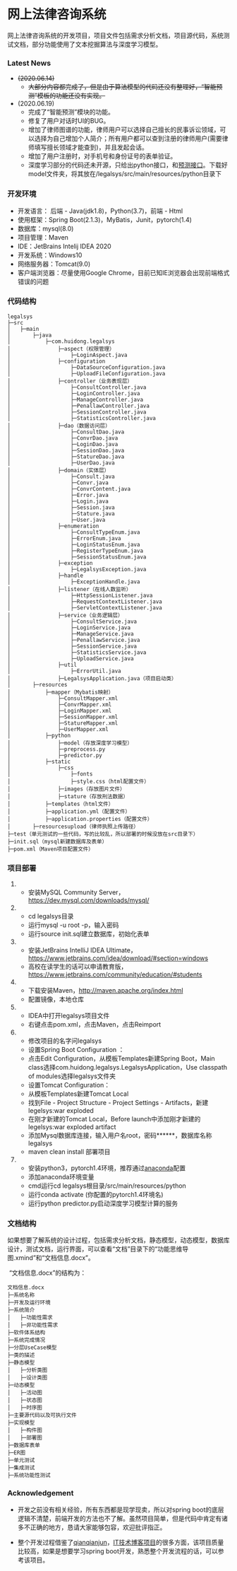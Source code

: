 # 网上法律咨询系统

网上法律咨询系统的开发项目，项目文件包括需求分析文档，项目源代码，系统测试文档，部分功能使用了文本挖掘算法与深度学习模型。

### Latest News

- ~~(2020.06.14)~~
  - ~~大部分内容都完成了，但是由于算法模型的代码还没有整理好，“智能预测”模板的功能还没有实现。~~
- (2020.06.19)
  - 完成了“智能预测”模块的功能。
  - 修复了用户对话时UI的BUG。
  - 增加了律师图谱的功能，律师用户可以选择自己擅长的民事诉讼领域，可以选择为自己增加个人简介；所有用户都可以查到注册的律师用户(需要律师填写擅长领域才能查到)，并且发起会话。
  - 增加了用户注册时，对手机号和身份证号的表单验证。
  - 深度学习部分的代码还未开源，只给出python接口，和[预测接口](https://pan.baidu.com/s/1n-oUKt0iE67VKSISNgb1Uw?pwd=207s)。下载好model文件夹，将其放在/legalsys/src/main/resources/python目录下



### 开发环境

- 开发语言： 后端 - Java(jdk1.8)，Python(3.7)，前端 - Html
- 使用框架：Spring Boot(2.1.3)，MyBatis，Junit，pytorch(1.4)
- 数据库：mysql(8.0)
- 项目管理：Maven
- IDE：JetBrains Intelij IDEA 2020
- 开发系统：Windows10
- 网络服务器：Tomcat(9.0)
- 客户端浏览器：尽量使用Google Chrome，目前已知IE浏览器会出现前端格式错误的问题



### 代码结构

```
legalsys
├─src 
│	├─main
│		├─java
│			├─com.huidong.legalsys
│				├─aspect（权限管理）
│					├─LoginAspect.java
│				├─configuration
│					├─DataSourceConfiguration.java
│					├─UploadFileConfiguration.java
│				├─controller（业务表现层）
│					├─ConsultController.java
│					├─LoginController.java
│					├─ManageController.java
│					├─PenallawController.java
│					├─SessionController.java
│					├─StatisticsController.java
│				├─dao（数据访问层）
│					├─ConsultDao.java
│					├─ConvrDao.java
│					├─LoginDao.java
│					├─SessionDao.java
│					├─StatureDao.java
│					├─UserDao.java
│				├─domain（实体层）
│					├─Consult.java
│					├─Convr.java
│					├─ConvrContent.java
│					├─Error.java
│					├─Login.java
│					├─Session.java
│					├─Stature.java
│					├─User.java
│				├─enumeration
│					├─ConsultTypeEnum.java
│					├─ErrorEnum.java
│					├─LoginStatusEnum.java
│					├─RegisterTypeEnum.java
│					├─SessionStatusEnum.java
│				├─exception
│					├─LegalsysException.java
│				├─handle
│					├─ExceptionHandle.java
│				├─listener（在线人数监听）
│					├─HttpSessionListener.java
│					├─RequestContextListener.java
│					├─ServletContextListener.java
│				├─service（业务逻辑层）
│					├─ConsultService.java
│					├─LoginService.java
│					├─ManageService.java
│					├─PenallawService.java
│					├─SessionService.java
│					├─StatisticsService.java
│					├─UploadService.java
│				├─util
│					├─ErrorUtil.java
│				├─LegalsysApplication.java（项目启动类）
│		├─resources
│			├─mapper（Mybatis映射）
│				├─ConsultMapper.xml
│				├─ConvrMapper.xml
│				├─LoginMapper.xml
│				├─SessionMapper.xml
│				├─StatureMapper.xml
│				├─UserMapper.xml
│			├─python
│				├─model（存放深度学习模型）
│				├─preprocess.py
│				├─predictor.py
│			├─static
│				├─css
│					├─fonts
│					├─style.css（html配置文件）
│				├─images（存放图片文件）
│				├─stature（存放刑法数据）
│			├─templates（html文件）
│			├─application.yml（配置文件）
│			├─application.properties（配置文件）
│		├─resourcesupload（律师执照上传路径）
├─test（单元测试的一些代码，写的比较乱，所以部署的时候没放在src目录下）
├─init.sql（mysql新建数据库及表单）
├─pom.xml（Maven项目配置文件）
```



### 项目部署

1. - 安装MySQL Community Server，https://dev.mysql.com/downloads/mysql/

2. - cd legalsys目录
   - 运行mysql -u root -p，输入密码
   - 运行source init.sql建立数据库，初始化表单

3. - 安装JetBrains IntelliJ IDEA Ultimate，https://www.jetbrains.com/idea/download/#section=windows
   - 高校在读学生的话可以申请教育版，https://www.jetbrains.com/community/education/#students

4. - 下载安装Maven，http://maven.apache.org/index.html
   - 配置镜像，本地仓库

5. - IDEA中打开legalsys项目文件
   - 右键点击pom.xml，点击Maven，点击Reimport
6. - 修改项目的名字问legalsys
   - 设置Spring Boot Configuration ：
   - 点击Edit Configuration，从模板Templates新建Spring Boot，Main class选择com.huidong.legalsys.LegalsysApplication，Use classpath of modules选择legalsys文件夹
   - 设置Tomcat Configuration：
   - 从模板Templates新建Tomcat Local
   - 找到File - Project Structure - Project Settings - Artifacts，新建legelsys:war exploded
   - 在刚才新建的Tomcat Local，Before launch中添加刚才新建的legelsys:war exploded artifact
   - 添加Mysql数据库连接，输入用户名root，密码******，数据库名称legalsys
   - maven clean install 部署项目
   
7. - 安装python3，pytorch1.4环境，推荐通过[anaconda](https://www.anaconda.com/products/individual)配置
   - 添加anaconda环境变量
   - cmd运行cd legalsys根目录/src/main/resources/python
   - 运行conda activate (你配置的pytorch1.4环境名)
   - 运行python predictor.py启动深度学习模型计算的服务

   

### 文档结构

​	如果想要了解系统的设计过程，包括需求分析文档，静态模型，动态模型，数据库设计，测试文档，运行界面，可以查看“文档”目录下的“功能思维导图.xmind”和“文档信息.docx”。

​	“文档信息.docx”的结构为：

```
文档信息.docx
├─系统名称 
├─开发及运行环境
├─系统简介
│	├─功能性需求
│	├─非功能性需求
├─软件体系结构
├─系统完成情况
├─分层UseCase模型
├─类的描述
├─静态模型
│	├─分析类图
│	├─设计类图
├─动态模型
│	├─活动图
│	├─状态图
│	├─时序图
├─主要源代码以及可执行文件
├─实现模型
│	├─构件图
│	├─部署图
├─数据库表单
├─ER图
├─单元测试
├─集成测试
├─系统功能性测试
```



### Acknowledgement

- 开发之前没有相关经验，所有东西都是现学现卖，所以对spring boot的底层逻辑不清楚，前端开发的方法也不了解。虽然项目简单，但是代码中肯定有诸多不正确的地方，恳请大家能够包容，欢迎批评指正。

- 整个开发过程借鉴了[qianqianjun](https://github.com/qianqianjun)，[IT技术博客项目](https://github.com/qianqianjun/spring-boot-blog)的很多方面，该项目质量比较高，如果是想要学习spring boot开发，熟悉整个开发流程的话，可以参考该项目。
